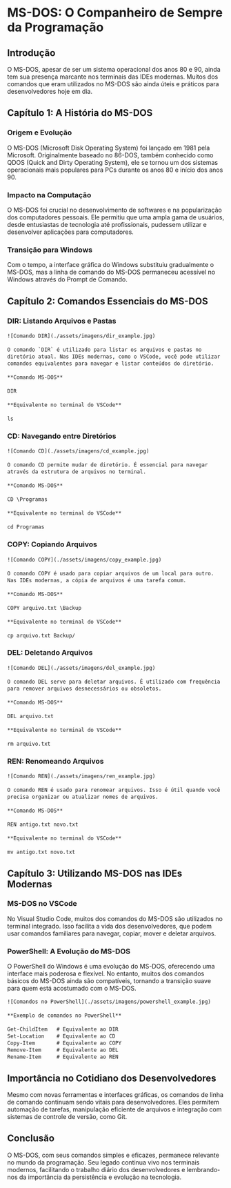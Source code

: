 # MS-DOS: O Companheiro de Sempre da Programação

## Introdução

O MS-DOS, apesar de ser um sistema operacional dos anos 80 e 90, ainda tem sua presença marcante nos terminais das IDEs modernas. Muitos dos comandos que eram utilizados no MS-DOS são ainda úteis e práticos para desenvolvedores hoje em dia.

## Capítulo 1: A História do MS-DOS

### Origem e Evolução

O MS-DOS (Microsoft Disk Operating System) foi lançado em 1981 pela Microsoft. Originalmente baseado no 86-DOS, também conhecido como QDOS (Quick and Dirty Operating System), ele se tornou um dos sistemas operacionais mais populares para PCs durante os anos 80 e início dos anos 90.

### Impacto na Computação

O MS-DOS foi crucial no desenvolvimento de softwares e na popularização dos computadores pessoais. Ele permitiu que uma ampla gama de usuários, desde entusiastas de tecnologia até profissionais, pudessem utilizar e desenvolver aplicações para computadores.

### Transição para Windows

Com o tempo, a interface gráfica do Windows substituiu gradualmente o MS-DOS, mas a linha de comando do MS-DOS permaneceu acessível no Windows através do Prompt de Comando.

## Capítulo 2: Comandos Essenciais do MS-DOS

### DIR: Listando Arquivos e Pastas

    ![Comando DIR](./assets/imagens/dir_example.jpg)

    O comando `DIR` é utilizado para listar os arquivos e pastas no diretório atual. Nas IDEs modernas, como o VSCode, você pode utilizar comandos equivalentes para navegar e listar conteúdos do diretório.

    **Comando MS-DOS**

    DIR

    **Equivalente no terminal do VSCode**

    ls

### CD: Navegando entre Diretórios

    ![Comando CD](./assets/imagens/cd_example.jpg)

    O comando CD permite mudar de diretório. É essencial para navegar através da estrutura de arquivos no terminal.

    **Comando MS-DOS**

    CD \Programas

    **Equivalente no terminal do VSCode**

    cd Programas

### COPY: Copiando Arquivos

    ![Comando COPY](./assets/imagens/copy_example.jpg)

    O comando COPY é usado para copiar arquivos de um local para outro. Nas IDEs modernas, a cópia de arquivos é uma tarefa comum.

    **Comando MS-DOS**

    COPY arquivo.txt \Backup

    **Equivalente no terminal do VSCode**

    cp arquivo.txt Backup/

### DEL: Deletando Arquivos

    ![Comando DEL](./assets/imagens/del_example.jpg)

    O comando DEL serve para deletar arquivos. É utilizado com frequência para remover arquivos desnecessários ou obsoletos.

    **Comando MS-DOS**

    DEL arquivo.txt

    **Equivalente no terminal do VSCode**

    rm arquivo.txt

### REN: Renomeando Arquivos

    ![Comando REN](./assets/imagens/ren_example.jpg)

    O comando REN é usado para renomear arquivos. Isso é útil quando você precisa organizar ou atualizar nomes de arquivos.

    **Comando MS-DOS**

    REN antigo.txt novo.txt

    **Equivalente no terminal do VSCode**

    mv antigo.txt novo.txt

## Capítulo 3: Utilizando MS-DOS nas IDEs Modernas

### MS-DOS no VSCode

No Visual Studio Code, muitos dos comandos do MS-DOS são utilizados no terminal integrado. Isso facilita a vida dos desenvolvedores, que podem usar comandos familiares para navegar, copiar, mover e deletar arquivos.

### PowerShell: A Evolução do MS-DOS

O PowerShell do Windows é uma evolução do MS-DOS, oferecendo uma interface mais poderosa e flexível. No entanto, muitos dos comandos básicos do MS-DOS ainda são compatíveis, tornando a transição suave para quem está acostumado com o MS-DOS.

    ![Comandos no PowerShell](./assets/imagens/powershell_example.jpg)

    **Exemplo de comandos no PowerShell**

    Get-ChildItem   # Equivalente ao DIR
    Set-Location    # Equivalente ao CD
    Copy-Item       # Equivalente ao COPY
    Remove-Item     # Equivalente ao DEL
    Rename-Item     # Equivalente ao REN

## Importância no Cotidiano dos Desenvolvedores

Mesmo com novas ferramentas e interfaces gráficas, os comandos de linha de comando continuam sendo vitais para desenvolvedores. Eles permitem automação de tarefas, manipulação eficiente de arquivos e integração com sistemas de controle de versão, como Git.

## Conclusão

O MS-DOS, com seus comandos simples e eficazes, permanece relevante no mundo da programação. Seu legado continua vivo nos terminais modernos, facilitando o trabalho diário dos desenvolvedores e lembrando-nos da importância da persistência e evolução na tecnologia.
